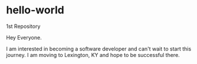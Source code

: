 # hello-world
1st Repository

Hey Everyone.

I am interested in becoming a software developer and can't wait to start this journey.
I am moving to Lexington, KY and hope to be successful there. 
